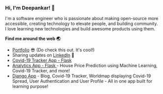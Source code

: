 ### Hi, I'm Deepankar! 👋 

<!--
**deepankarkotnala/deepankarkotnala** is a ✨ _special_ ✨ repository because its `README.md` (this file) appears on your GitHub profile.

Here are some ideas to get you started:

- 🔭 I’m currently working on ...
- 🌱 I’m currently learning ...
- 👯 I’m looking to collaborate on ...
- 🤔 I’m looking for help with ...
- 💬 Ask me about ...
- 📫 How to reach me: ...
- 😄 Pronouns: ...
- ⚡ Fun fact: ...
-->

I'm a software engineer who is passionate about making open-source more accessible, creating technology to elevate people, and building community. 
I love learning new technologies and build awesome products using them.

**Find me around the web :earth_asia:**

- [Portfolio](https://portfolio-dk.herokuapp.com) :sunglasses: (Do check this out. It's cool!)
- Sharing updates on [LinkedIn](https://www.linkedin.com/in/deepankarkotnala/) :briefcase:
- [Covid-19 Tracker App - Flask](https://covidtracker-dk.herokuapp.com)
- [Analytics App - Flask ](https://analytics-dk.herokuapp.com/)- House Price Prediction using Machine Learning, Covid-19 Tracker, and more!
- [Django App](https://django-dk.herokuapp.com) - Blog, Covid-19 Tracker, Worldmap displaying Covid-19 Spread, User Authentication and User Profile - All in one app built for learning purpose!
